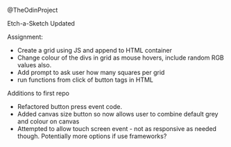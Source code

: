 @TheOdinProject 

Etch-a-Sketch Updated

Assignment:

- Create a grid using JS and append to HTML container
- Change colour of the divs in grid as mouse hovers, include random RGB values also.
- Add prompt to ask user how many squares per grid
- run functions from click of button tags in HTML


Additions to first repo
- Refactored button press event code.
- Added canvas size button so now allows user to combine default grey and colour on canvas
- Attempted to allow touch screen event - not as responsive as needed though.  Potentially more options if use frameworks?

